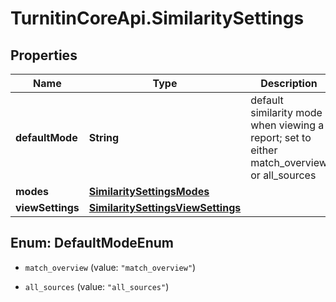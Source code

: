 # TurnitinCoreApi.SimilaritySettings

## Properties

Name | Type | Description | Notes
------------ | ------------- | ------------- | -------------
**defaultMode** | **String** | default similarity mode when viewing a report; set to either match_overview or all_sources | [optional] 
**modes** | [**SimilaritySettingsModes**](SimilaritySettingsModes.md) |  | [optional] 
**viewSettings** | [**SimilaritySettingsViewSettings**](SimilaritySettingsViewSettings.md) |  | [optional] 



## Enum: DefaultModeEnum


* `match_overview` (value: `"match_overview"`)

* `all_sources` (value: `"all_sources"`)




